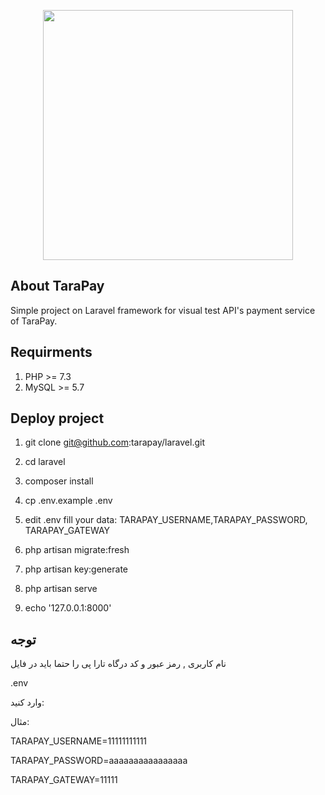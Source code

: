 <p align="center"><img src="public/img/logo.png" width="400"></p>

## About TaraPay 
Simple project on Laravel framework for visual test API's payment service of TaraPay.

## Requirments

1. PHP >= 7.3
2. MySQL >= 5.7


## Deploy project

1. git clone git@github.com:tarapay/laravel.git
2. cd laravel
3. composer install
4. cp .env.example .env

5. edit  .env fill your data:
TARAPAY_USERNAME,TARAPAY_PASSWORD, TARAPAY_GATEWAY 
6. php artisan migrate:fresh
7.  php artisan key:generate
8. php artisan serve
9. echo '127.0.0.1:8000' 
## توجه
نام کاربری , رمز عبور و کد درگاه  تارا پی  را حتما باید
در فایل

.env 

وارد کنید:

مثال:

TARAPAY_USERNAME=11111111111

TARAPAY_PASSWORD=aaaaaaaaaaaaaaaa

TARAPAY_GATEWAY=11111

  
 
 



